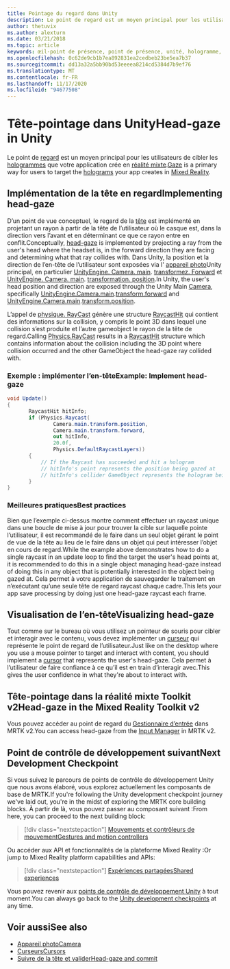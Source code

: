 ```yaml
---
title: Pointage du regard dans Unity
description: Le point de regard est un moyen principal pour les utilisateurs de cibler les hologrammes que votre application crée en réalité mixte.
author: thetuvix
ms.author: alexturn
ms.date: 03/21/2018
ms.topic: article
keywords: œil-point de présence, point de présence, unité, hologramme, réalité mixte, casque de réalité mixte, casque de réalité mixte, casque de réalité virtuelle, MRTK, boîte à outils de réalité mixte
ms.openlocfilehash: 0c62de9cb1b7ea892831ea2cedbeb23be5ea7b37
ms.sourcegitcommit: dd13a32a5bb90bd53eeeea8214cd5384d7b9ef76
ms.translationtype: MT
ms.contentlocale: fr-FR
ms.lasthandoff: 11/17/2020
ms.locfileid: "94677508"
---
```

# <a name="head-gaze-in-unity"></a><span data-ttu-id="990b8-104">Tête-pointage dans Unity</span><span class="sxs-lookup"><span data-stu-id="990b8-104">Head-gaze in Unity</span></span>

<span data-ttu-id="990b8-105">Le point de [regard](../../design/gaze-and-commit.md) est un moyen principal pour les utilisateurs de cibler les [hologrammes](../../discover/hologram.md) que votre application crée en [réalité mixte](../../discover/mixed-reality.md).</span><span class="sxs-lookup"><span data-stu-id="990b8-105">[Gaze](../../design/gaze-and-commit.md) is a primary way for users to target the [holograms](../../discover/hologram.md) your app creates in [Mixed Reality](../../discover/mixed-reality.md).</span></span>


## <a name="implementing-head-gaze"></a><span data-ttu-id="990b8-106">Implémentation de la tête en regard</span><span class="sxs-lookup"><span data-stu-id="990b8-106">Implementing head-gaze</span></span>

<span data-ttu-id="990b8-107">D’un point de vue conceptuel, le regard de la [tête](../../design/gaze-and-commit.md) est implémenté en projetant un rayon à partir de la tête de l’utilisateur où le casque est, dans la direction vers l’avant et en déterminant ce que ce rayon entre en conflit.</span><span class="sxs-lookup"><span data-stu-id="990b8-107">Conceptually, [head-gaze](../../design/gaze-and-commit.md) is implemented by projecting a ray from the user's head where the headset is, in the forward direction they are facing and determining what that ray collides with.</span></span>
<span data-ttu-id="990b8-108">Dans Unity, la position et la direction de l’en-tête de l’utilisateur sont exposées via l' [appareil photo](camera-in-unity.md)Unity principal, en particulier [UnityEngine. Camera. main](https://docs.unity3d.com/ScriptReference/Camera-main.html). [transformez. Forward](https://docs.unity3d.com/ScriptReference/Transform-forward.html) et [UnityEngine. Camera. main](https://docs.unity3d.com/ScriptReference/Camera-main.html). [transformation. position](https://docs.unity3d.com/ScriptReference/Transform-position.html).</span><span class="sxs-lookup"><span data-stu-id="990b8-108">In Unity, the user's head position and direction are exposed through the Unity Main [Camera](camera-in-unity.md), specifically [UnityEngine.Camera.main](https://docs.unity3d.com/ScriptReference/Camera-main.html).[transform.forward](https://docs.unity3d.com/ScriptReference/Transform-forward.html) and [UnityEngine.Camera.main](https://docs.unity3d.com/ScriptReference/Camera-main.html).[transform.position](https://docs.unity3d.com/ScriptReference/Transform-position.html).</span></span>

<span data-ttu-id="990b8-109">L’appel de [physique. RayCast](https://docs.unity3d.com/ScriptReference/Physics.Raycast.html) génère une structure [RaycastHit](https://docs.unity3d.com/ScriptReference/RaycastHit.html) qui contient des informations sur la collision, y compris le point 3D dans lequel une collision s’est produite et l’autre gameobject le rayon de la tête de regard.</span><span class="sxs-lookup"><span data-stu-id="990b8-109">Calling [Physics.RayCast](https://docs.unity3d.com/ScriptReference/Physics.Raycast.html) results in a [RaycastHit](https://docs.unity3d.com/ScriptReference/RaycastHit.html) structure which contains information about the collision including the 3D point where collision occurred and the other GameObject the head-gaze ray collided with.</span></span>

### <a name="example-implement-head-gaze"></a><span data-ttu-id="990b8-110">Exemple : implémenter l’en-tête</span><span class="sxs-lookup"><span data-stu-id="990b8-110">Example: Implement head-gaze</span></span>

```cs
void Update()
{
       RaycastHit hitInfo;
       if (Physics.Raycast(
               Camera.main.transform.position,
               Camera.main.transform.forward,
               out hitInfo,
               20.0f,
               Physics.DefaultRaycastLayers))
       {
           // If the Raycast has succeeded and hit a hologram
           // hitInfo's point represents the position being gazed at
           // hitInfo's collider GameObject represents the hologram being gazed at
       }
}
```

### <a name="best-practices"></a><span data-ttu-id="990b8-111">Meilleures pratiques</span><span class="sxs-lookup"><span data-stu-id="990b8-111">Best practices</span></span>

<span data-ttu-id="990b8-112">Bien que l’exemple ci-dessus montre comment effectuer un raycast unique dans une boucle de mise à jour pour trouver la cible sur laquelle pointe l’utilisateur, il est recommandé de le faire dans un seul objet gérant le point de vue de la tête au lieu de le faire dans un objet qui peut intéresser l’objet en cours de regard.</span><span class="sxs-lookup"><span data-stu-id="990b8-112">While the example above demonstrates how to do a single raycast in an update loop to find the target the user's head points at, it is recommended to do this in a single object managing head-gaze instead of doing this in any object that is potentially interested in the object being gazed at.</span></span> <span data-ttu-id="990b8-113">Cela permet à votre application de sauvegarder le traitement en n’exécutant qu’une seule tête de regard raycast chaque cadre.</span><span class="sxs-lookup"><span data-stu-id="990b8-113">This lets your app save processing by doing just one head-gaze raycast each frame.</span></span>

## <a name="visualizing-head-gaze"></a><span data-ttu-id="990b8-114">Visualisation de l’en-tête</span><span class="sxs-lookup"><span data-stu-id="990b8-114">Visualizing head-gaze</span></span>

<span data-ttu-id="990b8-115">Tout comme sur le bureau où vous utilisez un pointeur de souris pour cibler et interagir avec le contenu, vous devez implémenter un [curseur](../../design/cursors.md) qui représente le point de regard de l’utilisateur.</span><span class="sxs-lookup"><span data-stu-id="990b8-115">Just like on the desktop where you use a mouse pointer to target and interact with content, you should implement a [cursor](../../design/cursors.md) that represents the user's head-gaze.</span></span> <span data-ttu-id="990b8-116">Cela permet à l’utilisateur de faire confiance à ce qu’il est en train d’interagir avec.</span><span class="sxs-lookup"><span data-stu-id="990b8-116">This gives the user confidence in what they're about to interact with.</span></span>

## <a name="head-gaze-in-the-mixed-reality-toolkit-v2"></a><span data-ttu-id="990b8-117">Tête-pointage dans la réalité mixte Toolkit v2</span><span class="sxs-lookup"><span data-stu-id="990b8-117">Head-gaze in the Mixed Reality Toolkit v2</span></span>
<span data-ttu-id="990b8-118">Vous pouvez accéder au point de regard du [Gestionnaire d’entrée](https://microsoft.github.io/MixedRealityToolkit-Unity/Documentation/Input/Overview.html) dans MRTK v2.</span><span class="sxs-lookup"><span data-stu-id="990b8-118">You can access head-gaze from the [Input Manager](https://microsoft.github.io/MixedRealityToolkit-Unity/Documentation/Input/Overview.html) in MRTK v2.</span></span>

## <a name="next-development-checkpoint"></a><span data-ttu-id="990b8-119">Point de contrôle de développement suivant</span><span class="sxs-lookup"><span data-stu-id="990b8-119">Next Development Checkpoint</span></span>

<span data-ttu-id="990b8-120">Si vous suivez le parcours de points de contrôle de développement Unity que nous avons élaboré, vous explorez actuellement les composants de base de MRTK.</span><span class="sxs-lookup"><span data-stu-id="990b8-120">If you're following the Unity development checkpoint journey we've laid out, you're in the midst of exploring the MRTK core building blocks.</span></span> <span data-ttu-id="990b8-121">À partir de là, vous pouvez passer au composant suivant :</span><span class="sxs-lookup"><span data-stu-id="990b8-121">From here, you can proceed to the next building block:</span></span>

> [!div class="nextstepaction"]
> [<span data-ttu-id="990b8-122">Mouvements et contrôleurs de mouvement</span><span class="sxs-lookup"><span data-stu-id="990b8-122">Gestures and motion controllers</span></span>](gestures-and-motion-controllers-in-unity.md)

<span data-ttu-id="990b8-123">Ou accéder aux API et fonctionnalités de la plateforme Mixed Reality :</span><span class="sxs-lookup"><span data-stu-id="990b8-123">Or jump to Mixed Reality platform capabilities and APIs:</span></span>

> [!div class="nextstepaction"]
> [<span data-ttu-id="990b8-124">Expériences partagées</span><span class="sxs-lookup"><span data-stu-id="990b8-124">Shared experiences</span></span>](shared-experiences-in-unity.md)

<span data-ttu-id="990b8-125">Vous pouvez revenir aux [points de contrôle de développement Unity](unity-development-overview.md#2-core-building-blocks) à tout moment.</span><span class="sxs-lookup"><span data-stu-id="990b8-125">You can always go back to the [Unity development checkpoints](unity-development-overview.md#2-core-building-blocks) at any time.</span></span>

## <a name="see-also"></a><span data-ttu-id="990b8-126">Voir aussi</span><span class="sxs-lookup"><span data-stu-id="990b8-126">See also</span></span>
* [<span data-ttu-id="990b8-127">Appareil photo</span><span class="sxs-lookup"><span data-stu-id="990b8-127">Camera</span></span>](camera-in-unity.md)
* [<span data-ttu-id="990b8-128">Curseurs</span><span class="sxs-lookup"><span data-stu-id="990b8-128">Cursors</span></span>](../../design/cursors.md)
* [<span data-ttu-id="990b8-129">Suivre de la tête et valider</span><span class="sxs-lookup"><span data-stu-id="990b8-129">Head-gaze and commit</span></span>](../../design/gaze-and-commit.md)
